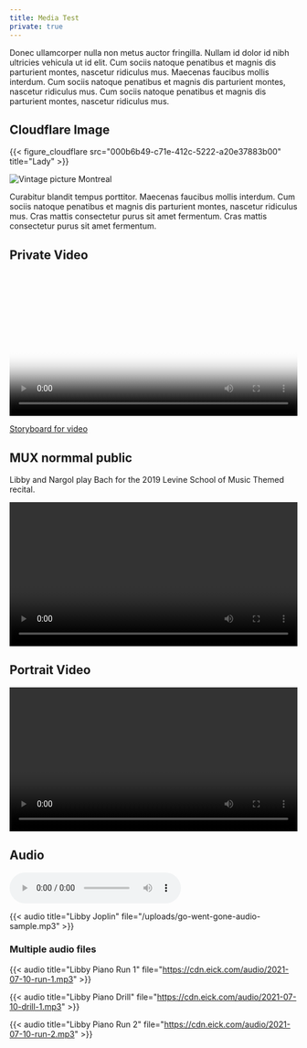 ```yaml
---
title: Media Test
private: true
---
```

Donec ullamcorper nulla non metus auctor fringilla. Nullam id dolor id nibh ultricies vehicula ut id elit. Cum sociis natoque penatibus et magnis dis parturient montes, nascetur ridiculus mus. Maecenas faucibus mollis interdum. Cum sociis natoque penatibus et magnis dis parturient montes, nascetur ridiculus mus. Cum sociis natoque penatibus et magnis dis parturient montes, nascetur ridiculus mus.

## Cloudflare Image

{{< figure_cloudflare src="000b6b49-c71e-412c-5222-a20e37883b00" title="Lady" >}}

![Vintage picture Montreal](/close_up_montreal_police_on_parade2.jpg "Figure 1: Montreal")

Curabitur blandit tempus porttitor. Maecenas faucibus mollis interdum. Cum sociis natoque penatibus et magnis dis parturient montes, nascetur ridiculus mus. Cras mattis consectetur purus sit amet fermentum. Cras mattis consectetur purus sit amet fermentum.



## Private Video
<video 
  id="my-playerPrivate" 
  class="video-js vjs-16-9" 
  controls 
  preload="auto" 
  poster="https://image.mux.com/elecMd56a702qV7pWUCPO2Pejf01RvuKKF9EBrts7jdrk/thumbnail.jpg?token=eyJhbGciOiJSUzI1NiIsInR5cCI6IkpXVCIsImtpZCI6IlRRYTNLOXhyNWJRcHZ6UHFWTEhocTZZcWVUc1lyMDJNaHUwMFZvVWJJbDJhTSJ9.eyJleHAiOjE2MjcyNTg4NjUsImF1ZCI6InQiLCJzdWIiOiJlbGVjTWQ1NmE3MDJxVjdwV1VDUE8yUGVqZjAxUnZ1S0tGOUVCcnRzN2pkcmsifQ.BUcZWoVhc2uZvTomOmKvYRRR2NyiKjm7_hh45oo_pO7U71jazz9E7D1GfTg0iY-XDONrr6SSh262WYypRLhKJB288poW3YlO21OQ2jO0NXnclAUvW0E3g45mSNf7GQLS9BNN-VZkPY-Aqa7ihU7C_I202qJiQnNCfNrHzP93_ck7Fbhzz-GznyGjOM7BAv04Gxh7segNfjWZRR5AWTYVnoZvJcAA1MPlvj--qhMEeQm_GQ3VzdjiL4U6D0hjvBfm-t5MFtm44QFk32RnPRz8D0Ri4Pzyaw-Kt9Z0iImmYHcQR-nDwbiz9n9XDTmqKqeo6jpBavgtDuVeP0ssW_qYew"
  width="100%">
</video>

<script>
const assetIdPrivate = 'iZoHfp1h7n021vFJtkMPODcLf2NK025C01JfTn4Q8pww0000' 
const playbackIdPrivate = "elecMd56a702qV7pWUCPO2Pejf01RvuKKF9EBrts7jdrk"

// Proposed shortcode

// <mux elecMd56a702qV7pWUCPO2Pejf01RvuKKF9EBrts7jdrk thumbnail-time-offset="10" expire-time="2h" aspect-ratio="16:9">

// Return from ~/.netlify/functions/sign-video-url
// {
//   "src": "elecMd56a702qV7pWUCPO2Pejf01RvuKKF9EBrts7jdrk?token=eyJhbGciOi...",
//   "srcTimelineHover": "https://image.mux.com/elecMd56a702qV7pWUCPO2Pejf01RvuKKF9EBrts7jdrk/storyboard.vtt?token=eyJhbG....",
//   "srcStoryboard": "https://image.mux.com/elecMd56a702qV7pWUCPO2Pejf01RvuKKF9EBrts7jdrk/storyboard.jpg?token=eyJ...",
//   "token": "eyJhbGciOiJSUzI1NiIsInR5cCI6IkpXVCI...",
//   "tokenStoryboard": "eyJhbGciOiJSUzI1NiIsInR5cCI...",
//   "srcThumbnail": "https://image.mux.com/elecMd56a702qV7pWUCPO2Pejf01RvuKKF9EBrts7jdrk/thumbnail.jpg?token=eyJhbGciOiJSUzI1NiIsI...",
//   "tokenTumbnail": "eyJhbGciOiJSUzI1Ni..."
// }


// Call .netlify/functions/sign-video-url
// returns a json obeject 

const playerPrivate = videojs('my-playerPrivate', {
  plugins: {
    mux: {
      debug: false,

      data: {
        video_title: 'Zoom Piano Recital'
      }
    }
  }
});

playerPrivate.src({
  src: "elecMd56a702qV7pWUCPO2Pejf01RvuKKF9EBrts7jdrk?token=eyJhbGciOiJSUzI1NiIsInR5cCI6IkpXVCIsImtpZCI6IlRRYTNLOXhyNWJRcHZ6UHFWTEhocTZZcWVUc1lyMDJNaHUwMFZvVWJJbDJhTSJ9.eyJleHAiOjE2MjcyNjAwNTgsImF1ZCI6InYiLCJzdWIiOiJlbGVjTWQ1NmE3MDJxVjdwV1VDUE8yUGVqZjAxUnZ1S0tGOUVCcnRzN2pkcmsifQ.LmeVi5GDpYjFnOtmjjQTGaHWnEgmJ450rG_vensE2ayAIw3d5FG1L3vHkQ9s6TUgBah-DmH_1zFZPWe1hqLU9f7-7VYf4imsW5dRMPf2x3iRUqRJkHqw05w2VCC_EEH7jCp0pHKegQ7DvskDZzfi_ZTF_YWgkSTh8VLI8eshh--gG8JhYC9CDzv46TVPAXEFB1_FjYXe8ydGvsCnq86LlHLHYCi4uFp0P1cOmiY7gtflLEfqShla6cVlibJH_wsGbxLIJDdBZAyIGADZ_u3Tt0hPkGjh_ry_1732MwPnHo_LU0HMyJzy9axYWwWYN40xh3RcUPYruw-aIONR44uY3A",
  type: "video/mux",
});

playerPrivate.timelineHoverPreviews({
  enabled: true,
  src: "https://image.mux.com/elecMd56a702qV7pWUCPO2Pejf01RvuKKF9EBrts7jdrk/storyboard.vtt?token=eyJhbGciOiJSUzI1NiIsInR5cCI6IkpXVCIsImtpZCI6IlRRYTNLOXhyNWJRcHZ6UHFWTEhocTZZcWVUc1lyMDJNaHUwMFZvVWJJbDJhTSJ9.eyJleHAiOjE2MjcyNTg4NjUsImF1ZCI6InMiLCJzdWIiOiJlbGVjTWQ1NmE3MDJxVjdwV1VDUE8yUGVqZjAxUnZ1S0tGOUVCcnRzN2pkcmsifQ.QoC7-CjOAAvTV3ilfdz7s11nvA-XZItLQUL_UIICb4S-Ewz3GIynCnlzObty-V0ZUbvYiBXF194l7a056oTJoxg_sgzn87xlHUH0QimxS7ov2cXFGPJgi35QlSFfs12brPh0-PMqR4FXld4X4PVsn2ntQsEnPYlUhMIP7sTIAZXh3gT6efnU1LJKbh-KfVpeezpKfiZRmsmigcoYyA1HOQcKXgoxhZrgLKUwiO6pzUFI1yaTImnhPqy6SKvslMzDd0ey6POoLjeQzDF2mcib_qrbGD1jRUYG1yxXYjPFO-JSRc5haj0K5B5c5oUvkGBdzqoXO3V-IUJG7hqpqapLPA"
});

</script>
[Storyboard for video](https://image.mux.com/elecMd56a702qV7pWUCPO2Pejf01RvuKKF9EBrts7jdrk/storyboard.jpg?token=eyJhbGciOiJSUzI1NiIsInR5cCI6IkpXVCIsImtpZCI6IlRRYTNLOXhyNWJRcHZ6UHFWTEhocTZZcWVUc1lyMDJNaHUwMFZvVWJJbDJhTSJ9.eyJleHAiOjE2MjcyNTg4NjUsImF1ZCI6InMiLCJzdWIiOiJlbGVjTWQ1NmE3MDJxVjdwV1VDUE8yUGVqZjAxUnZ1S0tGOUVCcnRzN2pkcmsifQ.QoC7-CjOAAvTV3ilfdz7s11nvA-XZItLQUL_UIICb4S-Ewz3GIynCnlzObty-V0ZUbvYiBXF194l7a056oTJoxg_sgzn87xlHUH0QimxS7ov2cXFGPJgi35QlSFfs12brPh0-PMqR4FXld4X4PVsn2ntQsEnPYlUhMIP7sTIAZXh3gT6efnU1LJKbh-KfVpeezpKfiZRmsmigcoYyA1HOQcKXgoxhZrgLKUwiO6pzUFI1yaTImnhPqy6SKvslMzDd0ey6POoLjeQzDF2mcib_qrbGD1jRUYG1yxXYjPFO-JSRc5haj0K5B5c5oUvkGBdzqoXO3V-IUJG7hqpqapLPA "Figure 1: Storyboard")

## MUX normmal public

Libby and Nargol play Bach for the 2019 Levine School of Music Themed recital.

<video id="my-player" class="video-js vjs-16-9" controls preload="auto" width="100%">
</video>

<script>
const assetId = '2HlZKwXuxShYALFeHzrErOs01NzFnO62qgf2vS47Fhck'

const playbackIdPublic = 'DZUbscooFImH800Zod01zZx8VI4Sf5Wx900CIk1VvqQedo'
const playerPublic = videojs('my-player', {
  timelineHoverPreviews: true,
  poster: "https://image.mux.com/" + playbackIdPublic + "/thumbnail.png?time=16",
  plugins: {
    mux: {
      debug: false,
      data: {
        video_title: 'Libby and Nargol play Bach'
      }
    }
  }
});

playerPublic.src({
  src: playbackIdPublic,
  type: "video/mux",
});
</script>

## Portrait Video
<video id="my-portrait" class="video-js vjs-16-9" controls preload="auto" width="100%">
</video>

<script>
const assetIDPortrait = '6wj00HiBo84g9XCTA4JxXH5GCOSeS8TjkKzN8nv8MBPU'
const playbackIdPortrait = '6lJMuVdh78lye01FhsDoeA6vQBMkHim00B1CMmaveJSP4'

const playerPortrait = videojs('my-portrait', {
  poster: "https://image.mux.com/" + playbackIdPortrait + "/thumbnail.png?time=6",
  timelineHoverPreviews: true,
  plugins: {
    mux: {
      debug: false,
      data: {
        video_title: 'Libby Slide'
      }
    }
  }
});

playerPortrait.src({
  src: playbackIdPortrait,
  type: "video/mux",
});
</script>


## Audio
<audio controls>
	<source src='https://cdn.eick.com/audio/2019/2019-12-14-beethoven-sonata-c-minor.mp3' type="audio/mpeg" >
</audio>

{{< audio title="Libby Joplin" file="/uploads/go-went-gone-audio-sample.mp3" >}}

### Multiple audio files
{{< audio title="Libby Piano Run 1" file="https://cdn.eick.com/audio/2021-07-10-run-1.mp3" >}}

{{< audio title="Libby Piano Drill" file="https://cdn.eick.com/audio/2021-07-10-drill-1.mp3" >}}

{{< audio title="Libby Piano Run 2" file="https://cdn.eick.com/audio/2021-07-10-run-2.mp3" >}}

